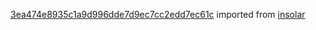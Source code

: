 [3ea474e8935c1a9d996dde7d9ec7cc2edd7ec61c](https://github.com/insolar/insolar/commit/3ea474e8935c1a9d996dde7d9ec7cc2edd7ec61c) imported from [insolar](https://github.com/insolar/insolar)

